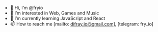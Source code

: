 - 👋 Hi, I’m @fryio
- 👀 I’m interested in Web, Games and Music
- 🌱 I’m currently learning JavaScript and React
- 📫 How to reach me [mailto: difray.io@gmail.com], [telegram: fry_io]

<!---
fryio/fryio is a ✨ special ✨ repository because its `README.md` (this file) appears on your GitHub profile.
You can click the Preview link to take a look at your changes.
--->
